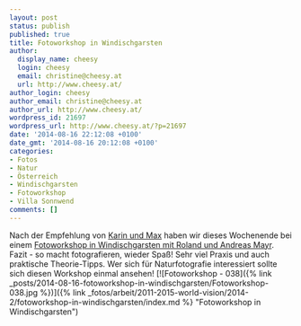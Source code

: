 ```yaml
---
layout: post
status: publish
published: true
title: Fotoworkshop in Windischgarsten
author:
  display_name: cheesy
  login: cheesy
  email: christine@cheesy.at
  url: http://www.cheesy.at/
author_login: cheesy
author_email: christine@cheesy.at
author_url: http://www.cheesy.at/
wordpress_id: 21697
wordpress_url: http://www.cheesy.at/?p=21697
date: '2014-08-16 22:12:08 +0100'
date_gmt: '2014-08-16 20:12:08 +0100'
categories:
- Fotos
- Natur
- Österreich
- Windischgarsten
- Fotoworkshop
- Villa Sonnwend
comments: []
---
```

Nach der Empfehlung von [Karin und Max](http://www.haffertography.com/) haben wir dieses Wochenende bei einem [Fotoworkshop in Windischgarsten mit Roland und Andreas Mayr](http://www.villa-sonnwend.at/index.php?id=113).
Fazit - so macht fotografieren, wieder Spaß! Sehr viel Praxis und auch praktische Theorie-Tipps. Wer sich für Naturfotografie interessiert sollte sich diesen Workshop einmal ansehen!
[![Fotoworkshop - 038]({% link _posts/2014-08-16-fotoworkshop-in-windischgarsten/Fotoworkshop-038.jpg %})]({% link _fotos/arbeit/2011-2015-world-vision/2014-2/fotoworkshop-in-windischgarsten/index.md %} "Fotoworkshop in Windischgarsten")
